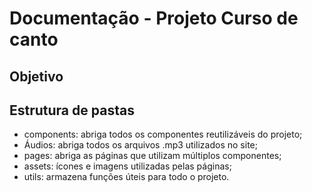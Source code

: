 # Documentação - Projeto Curso de canto 

## Objetivo 
## Estrutura de pastas

-  components: abriga todos os componentes reutilizáveis do projeto;
-  Áudios: abriga todos os arquivos .mp3 utilizados no site;
- pages: abriga as páginas que utilizam múltiplos componentes; 
-  assets: ícones e imagens utilizadas pelas páginas;
-  utils: armazena funções úteis para todo o projeto.